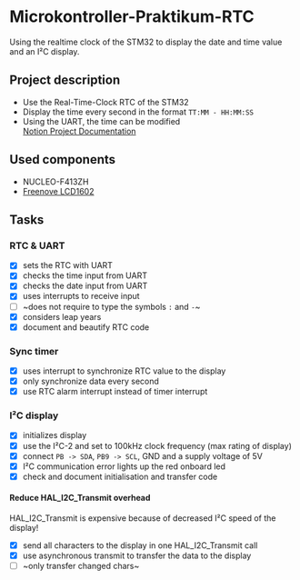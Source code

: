 # Microkontroller-Praktikum-RTC
Using the realtime clock of the STM32 to display the date and time value and an I²C display.

## Project description
- Use the Real-Time-Clock RTC of the STM32  
- Display the time every second in the format `TT:MM - HH:MM:SS`  
- Using the UART, the time can be modified  
[Notion Project Documentation](https://same-weight-ac9.notion.site/Dokumentation-STM32-Displayausgabe-der-RTC-Clock-0d669402daf044bdb97b6dbe7e79d488)

## Used components
- NUCLEO-F413ZH
- [Freenove LCD1602](https://freenove.com/fnk0079/)  

## Tasks

### RTC & UART
- [x] sets the RTC with UART
- [x] checks the time input from UART
- [x] checks the date input from UART
- [x] uses interrupts to receive input
- [ ] ~does not require to type the symbols `:` and `-`~
- [x] considers leap years
- [x] document and beautify RTC code

### Sync timer
- [x] uses interrupt to synchronize RTC value to the display
- [x] only synchronize data every second
- [x] use RTC alarm interrupt instead of timer interrupt

### I²C display
- [x] initializes display
- [x] use the I²C-2 and set to 100kHz clock frequency (max rating of display)
- [x] connect `PB -> SDA`, `PB9 -> SCL`, GND and a supply voltage of 5V
- [x] I²C communication error lights up the red onboard led
- [x] check and document initialisation and transfer code

#### Reduce HAL_I2C_Transmit overhead
HAL_I2C_Transmit is expensive because of decreased I²C speed of the display!
- [x] send all characters to the display in one HAL_I2C_Transmit call
- [x] use asynchronous transmit to transfer the data to the display
- [ ] ~only transfer changed chars~

